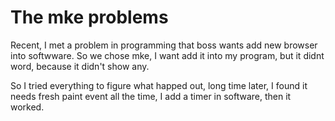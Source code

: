 # The mke problems

Recent, I met a problem in programming that boss wants add new browser into softwware. So we chose mke, I want add it into my program, but it didnt word, because it didn't show any.

So I tried everything to figure what happed out, long time later, I found it needs fresh paint event all the time, I add a timer in software, then it worked.

